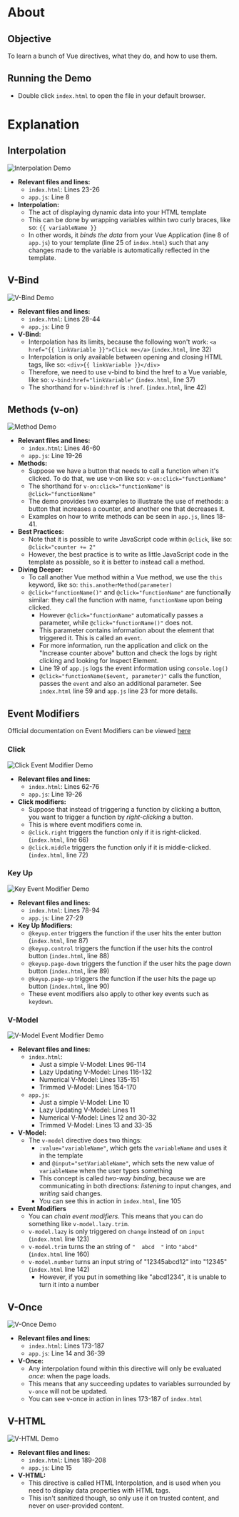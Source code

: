 # About
## Objective
To learn a bunch of Vue directives, what they do, and how to use them.

## Running the Demo
- Double click `index.html` to open the file in your default browser.

# Explanation
## Interpolation
![Interpolation Demo](guide/01-interpolation)
- **Relevant files and lines:** 
  - `index.html`: Lines 23-26
  - `app.js`: Line 8
- **Interpolation:**
  - The act of displaying dynamic data into your HTML template
  - This can be done by wrapping variables within two curly braces, like so: `{{ variableName }}`
  - In other words, it *binds the data* from your Vue Application (line 8 of `app.js`) to your template (line 25 of `index.html`) such that any changes made to the variable is automatically reflected in the template.

## V-Bind
![V-Bind Demo](guide/02-v-bind.png)
- **Relevant files and lines:** 
  - `index.html`: Lines 28-44
  - `app.js`: Line 9
- **V-Bind:**
  - Interpolation has its limits, because the following won't work: `<a href="{{ linkVariable }}">Click me</a>` (`index.html`, line 32)
  - Interpolation is only available between opening and closing HTML tags, like so: `<div>{{ linkVariable }}</div>`
  - Therefore, we need to use v-bind to bind the href to a Vue variable, like so: `v-bind:href="linkVariable"` (`index.html`, line 37)
  - The shorthand for `v-bind:href` is `:href`. (`index.html`, line 42)


## Methods (v-on)
![Method Demo](guide/03-methods.gif)
- **Relevant files and lines:** 
  - `index.html`: Lines 46-60
  - `app.js`: Line 19-26
- **Methods:**
  - Suppose we have a button that needs to call a function when it's clicked. To do that, we use v-on like so: `v-on:click="functionName"`
  - The shorthand for `v-on:click="functionName"` is `@click="functionName"`
  - The demo provides two examples to illustrate the use of methods: a button that increases a counter, and another one that decreases it.
  - Examples on how to write methods can be seen in `app.js`, lines 18-41.
- **Best Practices:**
  - Note that it is possible to write JavaScript code within `@click`, like so: `@click="counter += 2"`
  - However, the best practice is to write as little JavaScript code in the template as possible, so it is better to instead call a method.
- **Diving Deeper:**
  - To call another Vue method within a Vue method, we use the `this` keyword, like so: `this.anotherMethod(parameter)`
  - `@click="functionName()"` and `@click="functionName"` are functionally similar: they call the function with name, `functionName` upon being clicked.
    - However `@click="functionName"` automatically passes a parameter, while `@click="functionName()"` does not.
    - This parameter contains information about the element that triggered it. This is called an `event`.
    - For more information, run the application and click on the "Increase counter above" button and check the logs by right clicking and looking for Inspect Element.
    - Line 19 of `app.js` logs the event information using `console.log()`
    - `@click="functionName($event, parameter)"` calls the function, passes the `event` and also an additional parameter. See `index.html` line 59 and `app.js` line 23 for more details.


## Event Modifiers
Official documentation on Event Modifiers can be viewed [here](https://vuejs.org/guide/essentials/event-handling.html#event-modifiers)

### Click
![Click Event Modifier Demo](guide/04-click-event-modifiers.gif)
- **Relevant files and lines:** 
  - `index.html`: Lines 62-76
  - `app.js`: Line 19-26
- **Click modifiers:**
  - Suppose that instead of triggering a function by clicking a button, you want to trigger a function by *right-clicking* a button.
  - This is where event modifiers come in.
  - `@click.right` triggers the function only if it is right-clicked. (`index.html`, line 66)
  - `@click.middle` triggers the function only if it is middle-clicked. (`index.html`, line 72)

### Key Up
![Key Event Modifier Demo](guide/05-key-event-modifiers.gif)
- **Relevant files and lines:** 
  - `index.html`: Lines 78-94
  - `app.js`: Line 27-29
- **Key Up Modifiers:**
  - `@keyup.enter` triggers the function if the user hits the enter button (`index.html`, line 87)
  - `@keyup.control` triggers the function if the user hits the control button (`index.html`, line 88)
  - `@keyup.page-down` triggers the function if the user hits the page down button (`index.html`, line 89)
  - `@keyup.page-up` triggers the function if the user hits the page up button (`index.html`, line 90)
  - These event modifiers also apply to other key events such as `keydown`.

### V-Model
![V-Model Event Modifier Demo](guide/06-v-model-event-modifiers.gif)
- **Relevant files and lines:** 
  - `index.html`:
    - Just a simple V-Model: Lines 96-114
    - Lazy Updating V-Model: Lines 116-132
    - Numerical V-Model: Lines 135-151
    - Trimmed V-Model: Lines 154-170
  - `app.js`:
    - Just a simple V-Model: Line 10
    - Lazy Updating V-Model: Lines 11 
    - Numerical V-Model: Lines 12 and 30-32
    - Trimmed V-Model: Lines 13 and 33-35
- **V-Model:**
  - The `v-model` directive does two things:
    - `:value="variableName"`, which gets the `variableName` and uses it in the template
    - and `@input="setVariableName"`, which sets the new value of `variableName` when the user types something
    - This concept is called *two-way binding*, because we are communicating in both directions: *listening* to input changes, and *writing* said changes.
    - You can see this in action in `index.html`, line 105
- **Event Modifiers**
  - You can *chain event modifiers*. This means that you can do something like `v-model.lazy.trim`.
  - `v-model.lazy` is only triggered on `change` instead of on `input` (`index.html` line 123)
  - `v-model.trim` turns the an string of `"  abcd  "` into `"abcd"` (`index.html` line 160)
  - `v-model.number` turns an input string of "12345abcd12" into "12345"  (`index.html` line 142)
    - However, if you put in something like "abcd1234", it is unable to turn it into a number

## V-Once
![V-Once Demo](guide/07-v-once.gif)
- **Relevant files and lines:** 
  - `index.html`: Lines 173-187
  - `app.js`: Line 14 and 36-39
- **V-Once:**
  - Any interpolation found within this directive will only be evaluated *once*: when the page loads.
  - This means that any succeeding updates to variables surrounded by `v-once` will not be updated.
  - You can see v-once in action in lines 173-187 of `index.html`

## V-HTML
![V-HTML Demo](guide/08-v-html.gif)
- **Relevant files and lines:** 
  - `index.html`: Lines 189-208
  - `app.js`: Line 15
- **V-HTML:**
  - This directive is called HTML Interpolation, and is used when you need to display data properties with HTML tags.
  - This isn't sanitized though, so only use it on trusted content, and never on user-provided content.
